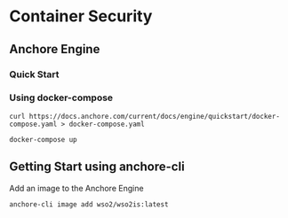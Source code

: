 # Container Security

## Anchore Engine

### Quick Start

### Using docker-compose

```
curl https://docs.anchore.com/current/docs/engine/quickstart/docker-compose.yaml > docker-compose.yaml
```

```
docker-compose up
```

## Getting Start using anchore-cli


Add an image to the Anchore Engine

```
anchore-cli image add wso2/wso2is:latest
```
